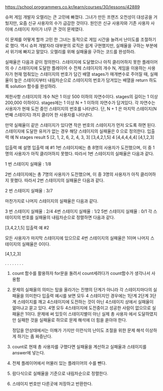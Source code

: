 https://school.programmers.co.kr/learn/courses/30/lessons/42889

슈퍼 게임 개발자 오렐리는 큰 고민에 빠졌다. 그녀가 만든 프랜즈 오천성이 대성공을 거뒀지만, 요즘 신규 사용자의 수가 급감한 것이다. 원인은 신규 사용자와 기존 사용자 사이에 스테이지 차이가 너무 큰 것이 문제였다.

이 문제를 어떻게 할까 고민 한 그녀는 동적으로 게임 시간을 늘려서 난이도를 조절하기로 했다. 역시 슈퍼 개발자라 대부분의 로직은 쉽게 구현했지만, 실패율을 구하는 부분에서 위기에 빠지고 말았다. 오렐리를 위해 실패율을 구하는 코드를 완성하라.

실패율은 다음과 같이 정의한다.
스테이지에 도달했으나 아직 클리어하지 못한 플레이어의 수 / 스테이지에 도달한 플레이어 수
전체 스테이지의 개수 N, 게임을 이용하는 사용자가 현재 멈춰있는 스테이지의 번호가 담긴 배열 stages가 매개변수로 주어질 때, 실패율이 높은 스테이지부터 내림차순으로 스테이지의 번호가 담겨있는 배열을 return 하도록 solution 함수를 완성하라.

제한사항
스테이지의 개수 N은 1 이상 500 이하의 자연수이다.
stages의 길이는 1 이상 200,000 이하이다.
stages에는 1 이상 N + 1 이하의 자연수가 담겨있다.
각 자연수는 사용자가 현재 도전 중인 스테이지의 번호를 나타낸다.
단, N + 1 은 마지막 스테이지(N 번째 스테이지) 까지 클리어 한 사용자를 나타낸다.

만약 실패율이 같은 스테이지가 있다면 작은 번호의 스테이지가 먼저 오도록 하면 된다.
스테이지에 도달한 유저가 없는 경우 해당 스테이지의 실패율은 0 으로 정의한다.
입출력 예
N stages result
5 [2, 1, 2, 6, 2, 4, 3, 3] [3,4,2,1,5]
4 [4,4,4,4,4] [4,1,2,3]

입출력 예 설명
입출력 예 #1
1번 스테이지에는 총 8명의 사용자가 도전했으며, 이 중 1명의 사용자가 아직 클리어하지 못했다. 따라서 1번 스테이지의 실패율은 다음과 같다.

1 번 스테이지 실패율 : 1/8

2번 스테이지에는 총 7명의 사용자가 도전했으며, 이 중 3명의 사용자가 아직 클리어하지 못했다. 따라서 2번 스테이지의 실패율은 다음과 같다.

2 번 스테이지 실패율 : 3/7

마찬가지로 나머지 스테이지의 실패율은 다음과 같다.

3 번 스테이지 실패율 : 2/4
4번 스테이지 실패율 : 1/2
5번 스테이지 실패율 : 0/1
각 스테이지의 번호를 실패율의 내림차순으로 정렬하면 다음과 같다.

[3,4,2,1,5]
입출력 예 #2

모든 사용자가 마지막 스테이지에 있으므로 4번 스테이지의 실패율은 1이며 나머지 스테이지의 실패율은 0이다.

[4,1,2,3]

.
.
.
.
.
.
.
.

1. count 함수를 활용하자 for문을 돌려서 count세려다가 count함수가 생각나서 사용함

2. 문제의 실패울의 의미는 탑을 올라가는 진행의 단계가 아니라
   각 스테이지마다의 실패율을 의미한다 입출력 예시를 보면
   모두 4 스테이지인 경우에는 1단계 2단계 3단계 스테이지를 깨고 4스테이지에 도전하는 것이 아닌 4스테이지 상에서 실패율이 얾마냐고 묻고 있다.
   4명 모두 4스테이지에 도전중이고 성공한 사람이 없으므로 실패율은 1이다.
   문제에 써 있듯이 스테이지별이 아닌 실제 총 사용자 에서 도달하였지만 실패한 것을 실패율로 하므로 문제 해석에 더 힘을 쏟아야 한다.

   정답을 안상태에서는 이해가 가지만 이런식의 난이도 조절을 위한 문제 해석 이상하게 하기는 좀 짜증난다.

3. count로 현재 총 사용자를 구했다면 실패율을 계산하고 실패율과 스테이지를 answer에 넣는다.

4. 전체 플레이어에서 머물러 있는 플레이어의 수를 뺀다.

5. 람다식으로 실패율을 기준으로 내림차순으로 정렬한다.

6. 스테이지 번호만 다른곳에 저장하고 반환한다.
